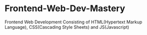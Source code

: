 # Frontend-Web-Dev-Mastery
Frontend Web Development Consisting of HTML(Hypertext Markup Language), CSS(Cascading Style Sheets) and JS(Javascript)
